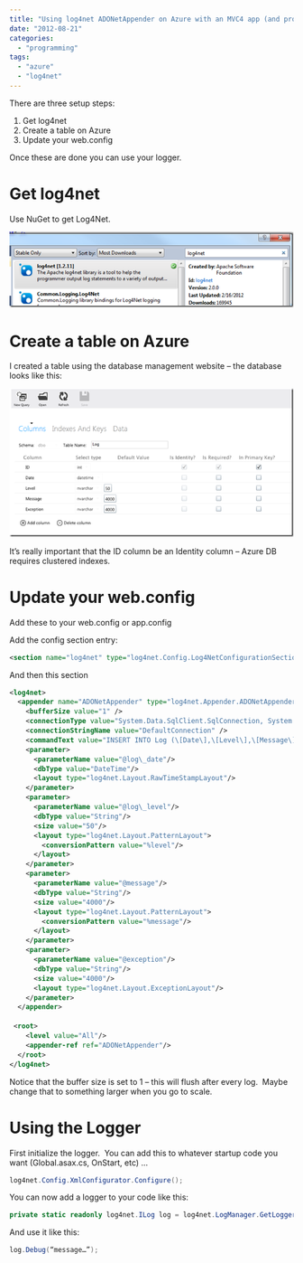 ```yaml
---
title: "Using log4net ADONetAppender on Azure with an MVC4 app (and probably others)"
date: "2012-08-21"
categories: 
  - "programming"
tags: 
  - "azure"
  - "log4net"
---
```


There are three setup steps:

1. Get log4net
2. Create a table on Azure
3. Update your web.config

Once these are done you can use your logger.

# Get log4net

Use NuGet to get Log4Net.

![image](/images/archive/image_thumb.png "image")

# Create a table on Azure

I created a table using the database management website – the database looks like this:

![image](/images/archive/image_thumb1.png "image")

It’s really important that the ID column be an Identity column – Azure DB requires clustered indexes.

# Update your web.config

Add these to your web.config or app.config

Add the config section entry:

```xml
<section name="log4net" type="log4net.Config.Log4NetConfigurationSectionHandler, log4net" />
```

And then this section

```xml
<log4net>  
  <appender name="ADONetAppender" type="log4net.Appender.ADONetAppender">  
    <bufferSize value="1" />  
    <connectionType value="System.Data.SqlClient.SqlConnection, System.Data,  Version=4.0.0.0, Culture=neutral, PublicKeyToken=b77a5c561934e089" />  
    <connectionStringName value="DefaultConnection" />  
    <commandText value="INSERT INTO Log (\[Date\],\[Level\],\[Message\],\[Exception\]) VALUES (@log\_date, @log\_level, @message, @exception)" />  
    <parameter>  
      <parameterName value="@log\_date"/>  
      <dbType value="DateTime"/>  
      <layout type="log4net.Layout.RawTimeStampLayout"/>  
    </parameter>  
    <parameter>  
      <parameterName value="@log\_level"/>  
      <dbType value="String"/>  
      <size value="50"/>  
      <layout type="log4net.Layout.PatternLayout">  
        <conversionPattern value="%level"/>  
      </layout>  
    </parameter>  
    <parameter>  
      <parameterName value="@message"/>  
      <dbType value="String"/>  
      <size value="4000"/>  
      <layout type="log4net.Layout.PatternLayout">  
        <conversionPattern value="%message"/>  
      </layout>  
    </parameter>  
    <parameter>  
      <parameterName value="@exception"/>  
      <dbType value="String"/>  
      <size value="4000"/>  
      <layout type="log4net.Layout.ExceptionLayout"/>  
    </parameter>  
  </appender>

 <root>  
    <level value="All"/>  
    <appender-ref ref="ADONetAppender"/>  
  </root>  
</log4net> 
```

Notice that the buffer size is set to 1 – this will flush after every log.  Maybe change that to something larger when you go to scale.

# Using the Logger

First initialize the logger.  You can add this to whatever startup code you want (Global.asax.cs, OnStart, etc) …

```csharp
log4net.Config.XmlConfigurator.Configure();
```

You can now add a logger to your code like this:

```csharp
private static readonly log4net.ILog log = log4net.LogManager.GetLogger(System.Reflection.MethodBase.GetCurrentMethod().DeclaringType);
```

And use it like this:

```csharp
log.Debug(“message…”);
```